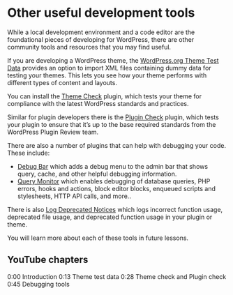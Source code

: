 # Other useful development tools

While a local development environment and a code editor are the foundational pieces of developing for WordPress, there are other community tools and resources that you may find useful.

If you are developing a WordPress theme, the [WordPress.org Theme Test Data](https://codex.wordpress.org/Theme_Unit_Test) provides an option to import XML files containing dummy data for testing your themes. This lets you see how your theme performs with different types of content and layouts. 

You can install the [Theme Check](https://wordpress.org/plugins/theme-check/) plugin, which tests your theme for compliance with the latest WordPress standards and practices.

Similar for plugin developers there is the [Plugin Check](https://wordpress.org/plugins/plugin-check/) plugin, which tests your plugin to ensure that it’s up to the base required standards from the WordPress Plugin Review team.

There are also a number of plugins that can help with debugging your code. These include:

- [Debug Bar](https://wordpress.org/plugins/debug-bar/) which adds a debug menu to the admin bar that shows query, cache, and other helpful debugging information.
- [Query Monitor](https://wordpress.org/plugins/query-monitor/) which enables debugging of database queries, PHP errors, hooks and actions, block editor blocks, enqueued scripts and stylesheets, HTTP API calls, and more..

There is also [Log Deprecated Notices](https://wordpress.org/plugins/log-deprecated-notices/) which logs incorrect function usage, deprecated file usage, and deprecated function usage in your plugin or theme.

You will learn more about each of these tools in future lessons.

## YouTube chapters

0:00 Introduction
0:13 Theme test data
0:28 Theme check and Plugin check
0:45 Debugging tools

